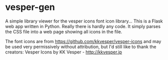 # vesper-gen
A simple library viewer for the vesper icons font icon library... This is a Flask web app written in Python. Really there is hardly any code. It simply parses the CSS file into a web page showing all icons in the file.

The font icons are from https://github.com/kkvesper/vesper-icons and may be used very permissively without attribution, but I'd still like to thank the creators:
Vesper Icons by KK Vesper - http://kkvesper.jp
